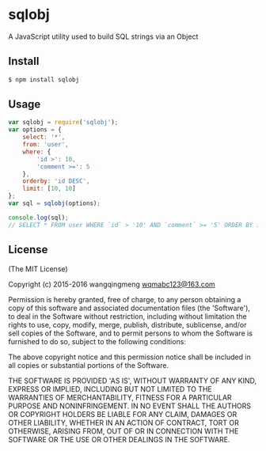 # sqlobj
A JavaScript utility used to build SQL strings via an Object

## Install

```bash
$ npm install sqlobj
```

## Usage

```js
var sqlobj = require('sqlobj');
var options = {
    select: '*',
    from: 'user',
    where: {
        'id >': 10,
        'comment >=': 5
    },
    orderby: 'id DESC',
    limit: [10, 10]
};
var sql = sqlobj(options);

console.log(sql);
// SELECT * FROM user WHERE `id` > '10' AND `comment` >= '5' ORDER BY id DESC LIMIT 10, 10
```

## License

(The MIT License)

Copyright (c) 2015-2016 wangqingmeng <wqmabc123@163.com>

Permission is hereby granted, free of charge, to any person obtaining
a copy of this software and associated documentation files (the
'Software'), to deal in the Software without restriction, including
without limitation the rights to use, copy, modify, merge, publish,
distribute, sublicense, and/or sell copies of the Software, and to
permit persons to whom the Software is furnished to do so, subject to
the following conditions:

The above copyright notice and this permission notice shall be
included in all copies or substantial portions of the Software.

THE SOFTWARE IS PROVIDED 'AS IS', WITHOUT WARRANTY OF ANY KIND,
EXPRESS OR IMPLIED, INCLUDING BUT NOT LIMITED TO THE WARRANTIES OF
MERCHANTABILITY, FITNESS FOR A PARTICULAR PURPOSE AND NONINFRINGEMENT.
IN NO EVENT SHALL THE AUTHORS OR COPYRIGHT HOLDERS BE LIABLE FOR ANY
CLAIM, DAMAGES OR OTHER LIABILITY, WHETHER IN AN ACTION OF CONTRACT,
TORT OR OTHERWISE, ARISING FROM, OUT OF OR IN CONNECTION WITH THE
SOFTWARE OR THE USE OR OTHER DEALINGS IN THE SOFTWARE.
